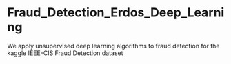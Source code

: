 # Fraud_Detection_Erdos_Deep_Learning
We apply unsupervised deep learning algorithms to fraud detection for the kaggle IEEE-CIS Fraud Detection dataset

